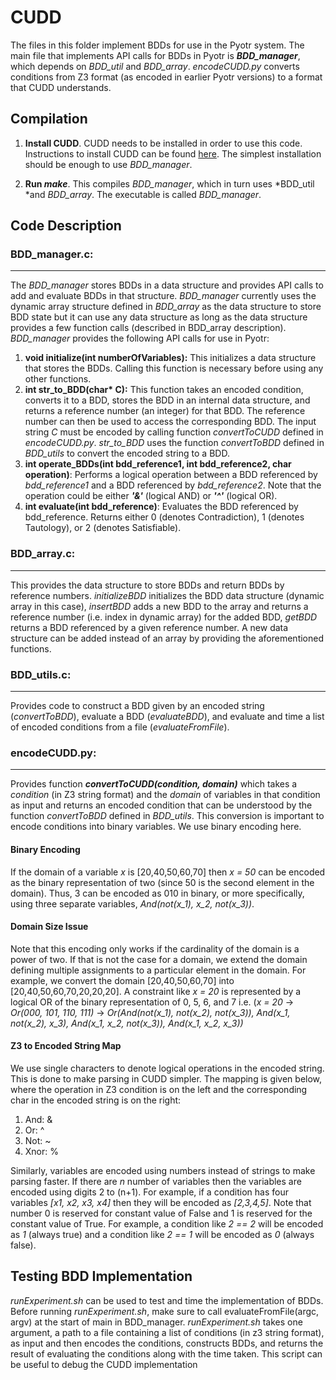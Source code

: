 # CUDD

The files in this folder implement BDDs for use in the Pyotr system. The main file that implements API calls for BDDs in Pyotr is ***BDD_manager***, which depends on *BDD_util* and *BDD_array*. *encodeCUDD.py* converts conditions from Z3 format (as encoded in earlier Pyotr versions) to a format that CUDD understands. 

## Compilation
1. **Install CUDD**. CUDD needs to be installed in order to use this code. Instructions to install CUDD can be found [here](https://github.com/ivmai/cudd). The simplest installation should be enough to use *BDD_manager*.

2. **Run *make***. This compiles *BDD_manager*, which in turn uses *BDD_util *and *BDD_array*. The executable is called *BDD_manager*.


## Code Description

### BDD_manager.c:
---
The *BDD_manager* stores BDDs in a data structure and provides API calls to add and evaluate BDDs in that structure. *BDD_manager* currently uses the dynamic array structure defined in *BDD_array* as the data structure to store BDD state but it can use any data structure as long as the data structure provides a few function calls (described in BDD_array description). *BDD_manager* provides the following API calls for use in Pyotr:

1. **void initialize(int numberOfVariables):** This initializes a data structure that stores the BDDs. Calling this function is necessary before using any other functions.
2. **int str_to_BDD(char\* C):** This function takes an encoded condition, converts it to a BDD, stores the BDD in an internal data structure, and returns a reference number (an integer) for that BDD. The reference number can then be used to access the corresponding BDD. The input string *C* must be encoded by calling function *convertToCUDD* defined in *encodeCUDD.py*. *str_to_BDD* uses the function *convertToBDD* defined in *BDD_utils* to convert the encoded string to a BDD. 
3. **int operate_BDDs(int bdd_reference1, int bdd_reference2, char operation)**: Performs a logical operation between a BDD referenced by *bdd_reference1* and a BDD referenced by *bdd_reference2*. Note that the operation could be either ***'&'*** (logical AND) or ***'^'*** (logical OR). 
4. **int evaluate(int bdd_reference)**: Evaluates the BDD referenced by bdd_reference. Returns either 0 (denotes Contradiction), 1 (denotes Tautology), or 2 (denotes Satisfiable).

### BDD_array.c:
---
This provides the data structure to store BDDs and return BDDs by reference numbers. *initializeBDD* initializes the BDD data structure (dynamic array in this case), *insertBDD* adds a new BDD to the array and returns a reference number (i.e. index in dynamic array) for the added BDD, *getBDD* returns a BDD referenced by a given reference number. A new data structure can be added instead of an array by providing the aforementioned functions.

### BDD_utils.c:
---
Provides code to construct a BDD given by an encoded string (*convertToBDD*), evaluate a BDD (*evaluateBDD*), and evaluate and time a list of encoded conditions from a file (*evaluateFromFile*).

### encodeCUDD.py:
---
Provides function ***convertToCUDD(condition, domain)*** which takes a *condition* (in Z3 string format) and the *domain* of variables in that condition as input and returns an encoded condition that can be understood by the function *convertToBDD* defined in *BDD_utils*. This conversion is important to encode conditions into binary variables. We use binary encoding here. 

#### Binary Encoding
If the domain of a variable *x* is [20,40,50,60,70] then *x = 50* can be encoded as the binary representation of two (since 50 is the second element in the domain). Thus, 3 can be encoded as 010 in binary, or more specifically, using three separate variables, *And(not(x_1), x_2, not(x_3))*. 

#### Domain Size Issue
Note that this encoding only works if the cardinality of the domain is a power of two. If that is not the case for a domain, we extend the domain defining multiple assignments to a particular element in the domain. For example, we convert the domain [20,40,50,60,70] into [20,40,50,60,70,20,20,20]. A constraint like *x = 20* is represented by a logical OR of the binary representation of 0, 5, 6, and 7 i.e. (*x = 20* -> *Or(000, 101, 110, 111)* -> *Or(And(not(x_1), not(x_2), not(x_3)), And(x_1, not(x_2), x_3), And(x_1, x_2, not(x_3)), And(x_1, x_2, x_3))*

#### Z3 to Encoded String Map
We use single characters to denote logical operations in the encoded string. This is done to make parsing in CUDD simpler. The mapping is given below, where the operation in Z3 condition is on the left and the corresponding char in the encoded string is on the right:

1. And: & 
2. Or: ^
3. Not: ~
4. Xnor: %

Similarly, variables are encoded using numbers instead of strings to make parsing faster. If there are *n* number of variables then the variables are encoded using digits 2 to (n+1). For example, if a condition has four variables *[x1, x2, x3, x4]* then they will be encoded as *[2,3,4,5]*. Note that number 0 is reserved for constant value of False and 1 is reserved for the constant value of True. For example, a condition like *2 == 2* will be encoded as *1* (always true) and a condition like *2 == 1* will be encoded as *0* (always false). 

## Testing BDD Implementation
_runExperiment.sh_ can be used to test and time the implementation of BDDs. Before running _runExperiment.sh_, make sure to call evaluateFromFile(argc, argv) at the start of main in BDD_manager. _runExperiment.sh_ takes one argument, a path to a file containing a list of conditions (in z3 string format), as input and then encodes the conditions, constructs BDDs, and returns the result of evaluating the conditions along with the time taken. This script can be useful to debug the CUDD implementation
